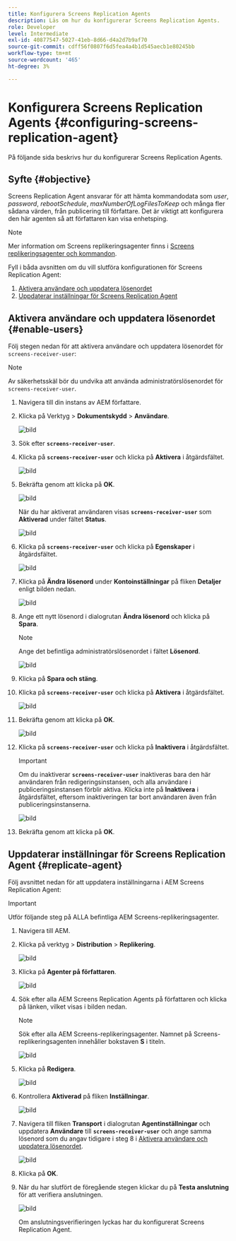 ```yaml
---
title: Konfigurera Screens Replication Agents
description: Läs om hur du konfigurerar Screens Replication Agents.
role: Developer
level: Intermediate
exl-id: 40877547-5027-41eb-8d66-d4a2d7b9af70
source-git-commit: cdff56f0807f6d5fea4a4b1d545aecb1e80245bb
workflow-type: tm+mt
source-wordcount: '465'
ht-degree: 3%

---
```


# Konfigurera Screens Replication Agents {#configuring-screens-replication-agent}

På följande sida beskrivs hur du konfigurerar Screens Replication Agents.

## Syfte {#objective}

Screens Replication Agent ansvarar för att hämta kommandodata som *user*, *password*, *rebootSchedule*, *maxNumberOfLogFilesToKeep* och många fler sådana värden, från publicering till författare. Det är viktigt att konfigurera den här agenten så att författaren kan visa enhetsping.

>[!NOTE]
>Mer information om Screens replikeringsagenter finns i [Screens replikeringsagenter och kommandon](https://experienceleague.adobe.com/sv/docs/experience-manager-screens/user-guide/administering/author-publish/author-publish-architecture-overview#screens-replication-agents-and-commands).

Fyll i båda avsnitten om du vill slutföra konfigurationen för Screens Replication Agent:

1. [Aktivera användare och uppdatera lösenordet](#enable-users)
1. [Uppdaterar inställningar för Screens Replication Agent](#replicate-agent)

## Aktivera användare och uppdatera lösenordet {#enable-users}

Följ stegen nedan för att aktivera användare och uppdatera lösenordet för `screens-receiver-user`:

>[!NOTE]
>Av säkerhetsskäl bör du undvika att använda administratörslösenordet för `screens-receiver-user`.

1. Navigera till din instans av AEM författare.

1. Klicka på Verktyg > **Dokumentskydd** > **Användare**.

   ![bild](/help/user-guide/assets/screens-replication/screens-replication1.png)

1. Sök efter **`screens-receiver-user`**.

1. Klicka på **`screens-receiver-user`** och klicka på **Aktivera** i åtgärdsfältet.

   ![bild](/help/user-guide/assets/screens-replication/screens-replication2.png)

1. Bekräfta genom att klicka på **OK**.

   ![bild](/help/user-guide/assets/screens-replication/screens-replication3.png)

   När du har aktiverat användaren visas **`screens-receiver-user`** som **Aktiverad** under fältet **Status**.

   ![bild](/help/user-guide/assets/screens-replication/screens-replication4.png)

1. Klicka på **`screens-receiver-user`** och klicka på **Egenskaper** i åtgärdsfältet.

   ![bild](/help/user-guide/assets/screens-replication/screens-replication5.png)

1. Klicka på **Ändra lösenord** under **Kontoinställningar** på fliken **Detaljer** enligt bilden nedan.

   ![bild](/help/user-guide/assets/screens-replication/screens-replication6.png)

1. Ange ett nytt lösenord i dialogrutan **Ändra lösenord** och klicka på **Spara**.

   >[!NOTE]
   >Ange det befintliga administratörslösenordet i fältet **Lösenord**.

   ![bild](/help/user-guide/assets/screens-replication/screens-replication7.png)

1. Klicka på **Spara och stäng**.

1. Klicka på **`screens-receiver-user`** och klicka på **Aktivera** i åtgärdsfältet.

   ![bild](/help/user-guide/assets/screens-replication/screens-replication8.png)

1. Bekräfta genom att klicka på **OK**.

   ![bild](/help/user-guide/assets/screens-replication/screens-replication9.png)

1. Klicka på **`screens-receiver-user`** och klicka på **Inaktivera** i åtgärdsfältet.

   >[!IMPORTANT]
   > Om du inaktiverar **`screens-receiver-user`** inaktiveras bara den här användaren från redigeringsinstansen, och alla användare i publiceringsinstansen förblir aktiva. Klicka inte på **Inaktivera** i åtgärdsfältet, eftersom inaktiveringen tar bort användaren även från publiceringsinstanserna.

   ![bild](/help/user-guide/assets/screens-replication/screens-replication10.png)

1. Bekräfta genom att klicka på **OK**.

## Uppdaterar inställningar för Screens Replication Agent {#replicate-agent}

Följ avsnittet nedan för att uppdatera inställningarna i AEM Screens Replication Agent:

>[!IMPORTANT]
>Utför följande steg på ALLA befintliga AEM Screens-replikeringsagenter.

1. Navigera till AEM.
1. Klicka på verktyg > **Distribution** > **Replikering**.

   ![bild](/help/user-guide/assets/screens-replication/screens-replication1a.png)

1. Klicka på **Agenter på författaren**.

   ![bild](/help/user-guide/assets/screens-replication/screens-replication1b.png)

1. Sök efter alla AEM Screens Replication Agents på författaren och klicka på länken, vilket visas i bilden nedan.

   >[!NOTE]
   >Sök efter alla AEM Screens-replikeringsagenter. Namnet på Screens-replikeringsagenten innehåller bokstaven **S** i titeln.

   ![bild](/help/user-guide/assets/screens-replication/screens-replication1c.png)

1. Klicka på **Redigera**.

   ![bild](/help/user-guide/assets/screens-replication/screens-replication1d.png)

1. Kontrollera **Aktiverad** på fliken **Inställningar**.

   ![bild](/help/user-guide/assets/screens-replication/screens-replication1e.png)

1. Navigera till fliken **Transport** i dialogrutan **Agentinställningar** och uppdatera **Användare** till **`screens-receiver-user`** och ange samma lösenord som du angav tidigare i steg 8 i [Aktivera användare och uppdatera lösenordet](#enable-users).

   ![bild](/help/user-guide/assets/screens-replication/screens-replication1-f.png)

1. Klicka på **OK**.

1. När du har slutfört de föregående stegen klickar du på **Testa anslutning** för att verifiera anslutningen.

   ![bild](/help/user-guide/assets/screens-replication/screens-replication1g.png)

   Om anslutningsverifieringen lyckas har du konfigurerat Screens Replication Agent.
